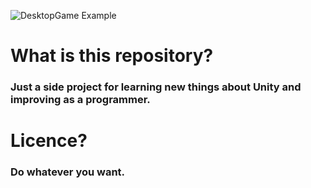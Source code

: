 ![DesktopGame Example](https://github.com/ltsLumina/DesktopGame/assets/119983088/1400fbbe-5b3f-478f-bd96-6e1b88456c71)


# What is this repository?
### Just a side project for learning new things about Unity and improving as a programmer.

# Licence?
### Do whatever you want.
